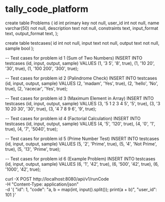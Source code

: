 # tally_code_platform
create table Problems (
	id int primary key not null, 
	user_id int not null,
	name varchar(50) not null, 
	description text not null, 
	constraints text, 
	input_format text, 
	output_format text, 
);

create table testcases(
	id int not null,
	input text not null,
	output text not null,
	sample bool
);


-- Test cases for problem id 1 (Sum of Two Numbers)
INSERT INTO testcases (id, input, output, sample) VALUES
(1, '3 5', '8', true),
(1, '10 20', '30', true),
(1, '100 200', '300', true);

-- Test cases for problem id 2 (Palindrome Check)
INSERT INTO testcases (id, input, output, sample) VALUES
(2, 'madam', 'Yes', true),
(2, 'hello', 'No', true),
(2, 'racecar', 'Yes', true);

-- Test cases for problem id 3 (Maximum Element in Array)
INSERT INTO testcases (id, input, output, sample) VALUES
(3, '5 1 2 3 4 5', '5', true),
(3, '3 10 20 30', '30', true),
(3, '4 7 8 9 6', '9', true);

-- Test cases for problem id 4 (Factorial Calculation)
INSERT INTO testcases (id, input, output, sample) VALUES
(4, '5', '120', true),
(4, '0', '1', true),
(4, '7', '5040', true);

-- Test cases for problem id 5 (Prime Number Test)
INSERT INTO testcases (id, input, output, sample) VALUES
(5, '2', 'Prime', true),
(5, '4', 'Not Prime', true),
(5, '13', 'Prime', true);

-- Test cases for problem id 6 (Example Problem)
INSERT INTO testcases (id, input, output, sample) VALUES
(6, '1', '42', true),
(6, '500', '42', true),
(6, '1000', '42', true);



curl -X POST http://localhost:8080/api/v1/runCode \
-H "Content-Type: application/json" \
-d '{
  "id": 1,
  "code": "a, b = map(int, input().split()); print(a + b)",
  "user_id": 101
}'

